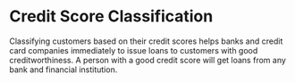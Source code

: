 # Credit Score Classification
Classifying customers based on their credit scores helps banks and credit card companies immediately to issue loans to customers with good creditworthiness. A person with a good credit score will get loans from any bank and financial institution. 
